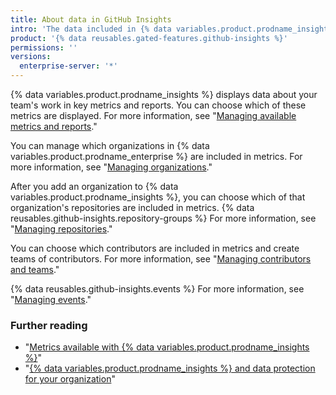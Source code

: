 ```yaml
---
title: About data in GitHub Insights
intro: 'The data included in {% data variables.product.prodname_insights %} metrics is highly customizable.'
product: '{% data reusables.gated-features.github-insights %}'
permissions: ''
versions:
  enterprise-server: '*'
---
```


{% data variables.product.prodname_insights %} displays data about your team's work in key metrics and reports. You can choose which of these metrics are displayed. For more information, see "[Managing available metrics and reports](/insights/installing-and-configuring-github-insights/managing-available-metrics-and-reports)."

You can manage which organizations in {% data variables.product.prodname_enterprise %} are included in metrics. For more information, see "[Managing organizations](/insights/installing-and-configuring-github-insights/managing-organizations)."

After you add an organization to {% data variables.product.prodname_insights %}, you can choose which of that organization's repositories are included in metrics. {% data reusables.github-insights.repository-groups %} For more information, see "[Managing repositories](/insights/installing-and-configuring-github-insights/managing-repositories)."

You can choose which contributors are included in metrics and create teams of contributors. For more information, see "[Managing contributors and teams](/insights/installing-and-configuring-github-insights/managing-contributors-and-teams)."

{% data reusables.github-insights.events %} For more information, see "[Managing events](/insights/installing-and-configuring-github-insights/managing-events)."

### Further reading
- "[Metrics available with {% data variables.product.prodname_insights %}](/insights/exploring-your-usage-of-github-enterprise/metrics-available-with-github-insights)"
- "<a href="/github/site-policy/github-insights-and-data-protection-for-your-organization" class="dotcom-only">{% data variables.product.prodname_insights %} and data protection for your organization</a>"